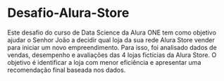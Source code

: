 # Desafio-Alura-Store

Este desafio do curso de Data Science da Alura ONE tem como objetivo ajudar o Senhor João a decidir qual loja da sua rede Alura Store vender para iniciar um novo empreendimento. Para isso, foi analisado dados de vendas, desempenho e avaliações das 4 lojas fictícias da Alura Store. O objetivo é identificar a loja com menor eficiência e apresentar uma recomendação final baseada nos dados.
